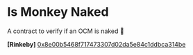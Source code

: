 # Is Monkey Naked
A contract to verify if an OCM is naked :monkey:

**[Rinkeby]** [0x8e00b5468f717473307d02da5e84c1ddbca314be](https://rinkeby.etherscan.io/address/0x8e00b5468f717473307d02da5e84c1ddbca314be)
